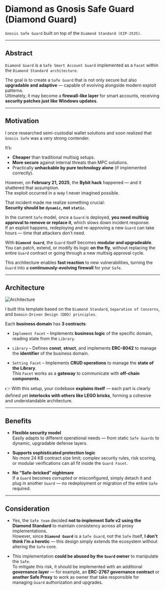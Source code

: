 # Diamond as Gnosis Safe Guard (Diamond Guard)

`Gnosis Safe Guard` built on top of the `Diamond Standard (EIP-2535)`.

---

## Abstract

`Diamond Guard` is a `Safe Smart Account Guard` implemented as a `Facet` within the `Diamond Standard architecture`.  

The goal is to create a `Safe Guard` that is not only secure but also **upgradable and adaptive** — capable of evolving alongside modern exploit patterns.  
Ultimately, it may become a **firewall-like layer** for smart accounts, receiving **security patches just like Windows updates**.  

---

## Motivation

I once researched semi-custodial wallet solutions and soon realized that `Gnosis Safe` was a very strong contender.  

It’s:
- **Cheaper** than traditional multisig setups.  
- **More secure** against internal threats than MPC solutions.  
- Practically **unhackable by pure technology alone** (if implemented correctly).  

However, on **February 21, 2025**, the **Bybit hack** happened — and it shattered that assumption.  
The exploit occurred in a way I never imagined possible.  

That incident made me realize something crucial:  
**Security should be `dynamic`, not `static`.**

In the current `Safe` model, once a `Guard` is deployed, **you need multisig approval to remove or replace it**, which slows down incident response.  
If an exploit happens, redeploying and re-approving a new `Guard` can take hours — time that attackers don’t need.  

With **`Diamond Guard`**, the `Guard` itself becomes **modular and upgradeable**.  
You can patch, extend, or modify its logic **on the fly**, without replacing the entire `Guard` contract or going through a new multisig approval cycle.  

This architecture enables **fast reaction** to new vulnerabilities, turning the `Guard` into a **continuously-evolving firewall** for your `Safe`.

---

## Architecture
![Architecture](https://drive.usercontent.google.com/download?id=1W7YuP_fMvzMu8hiyhnUNGo4wUjXWJel1&export=view&authuser=0)

I built this template based on the `Diamond Standard`, `Separation of Concerns`, and `Domain-Driven Design (DDD) principles`.

Each **business domain** has **3 contracts**:
- `Implement Facet` – Implements **business logic** of the specific domain, reading state from the `Library`.  

- `Library` – Defines **const**, **struct**, and implements **ERC-8042** to manage the **identifier** of the business domain.  

- `Setting Facet` – Implements **CRUD operations** to manage the **state of the Library**.  
  This `Facet` works as a **gateway** to communicate with **off-chain components**.

👉 With this setup, your codebase **explains itself** — each part is clearly defined yet **interlocks with others like LEGO bricks**, forming a cohesive and understandable architecture.

---

## Benefits

- **Flexible security model**  
  Easily adapts to different operational needs — from static `Safe Guards` to dynamic, upgradable defense layers.

- **Supports sophisticated protection logic**  
  No more 24 KB contract size limit; complex security rules, risk scoring, or modular verifications can all fit inside the `Guard Facet`.

- **No “Safe-bricked” nightmare**  
  If a `Guard` becomes corrupted or misconfigured, simply detach it and plug in another `Guard` — no redeployment or migration of the entire `Safe` required.

---

## Consideration

- Yes, the `Safe team` decided **not to implement Safe v2 using the Diamond Standard** to maintain consistency across all proxy implementations.  
  However, since **`Diamond Guard`** is a `Safe Guard`, not the `Safe` itself, **I don’t think I’m a heretic** — this design simply extends the ecosystem without altering the `Safe` core.

- This implementation **could be abused by the `Guard` owner** to manipulate the `Safe`.  
  To mitigate this risk, it should be implemented with an additional **governance layer** — for example, an **ERC-2767 governance contract** or **another Safe Proxy** to work as owner that take responsible for managing `Guard` authorization and upgrades.
